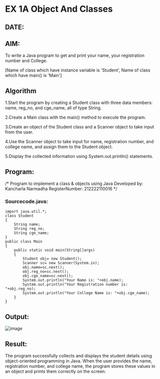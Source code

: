# EX 1A Object And Classes
## DATE:
## AIM:
To write  a Java program to get and print your name, your registration number and College.

[Name of class which have instance variable is 'Student', Name of class which have main() is 'Main']

## Algorithm
1.Start the program by creating a Student class with three data members: name, reg_no, and cge_name, all of type String.

2.Create a Main class with the main() method to execute the program.

3.Create an object of the Student class and a Scanner object to take input from the user.

4.Use the Scanner object to take input for name, registration number, and college name, and assign them to the Student object.

5.Display the collected information using System.out.println() statements.

## Program:

/*
Program to implement a class & objects using Java
Developed by: Kancharla Narmadha
RegisterNumber: 212222110016
*/
### Sourcecode.java:
```
import java.util.*;
class Student
{
    String name;
    String reg_no;
    String cge_name;
}
public class Main
{
    public static void main(String[]args)
    {
        Student obj= new Student();
        Scanner sc= new Scanner(System.in);
        obj.name=sc.next();
        obj.reg_no=sc.next();
        obj.cge_name=sc.next();
        System.out.println("Your Name is: "+obj.name);
        System.out.println("Your Registration number is: "+obj.reg_no);
        System.out.println("Your College Name is: "+obj.cge_name);
    }
}
```

## Output:
![image](https://github.com/user-attachments/assets/d7581dc2-5228-4217-bf9c-ec4eedccfa2d)


## Result:
The program successfully collects and displays the student details using object-oriented programming in Java. When the user provides the name, registration number, and college name, the program stores these values in an object and prints them correctly on the screen.
